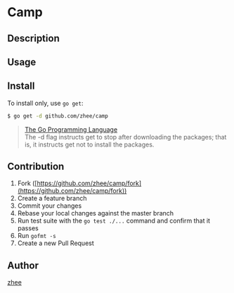# Camp

## Description

## Usage

## Install

To install only, use `go get`:

```bash
$ go get -d github.com/zhee/camp
```

> [The Go Programming Language](https://golang.org/cmd/go/)  
> The -d flag instructs get to stop after downloading the packages; that is, it instructs get not to install the packages.

## Contribution

1. Fork ([https://github.com/zhee/camp/fork](https://github.com/zhee/camp/fork))
1. Create a feature branch
1. Commit your changes
1. Rebase your local changes against the master branch
1. Run test suite with the `go test ./...` command and confirm that it passes
1. Run `gofmt -s`
1. Create a new Pull Request

## Author

[zhee](https://github.com/zhee)

